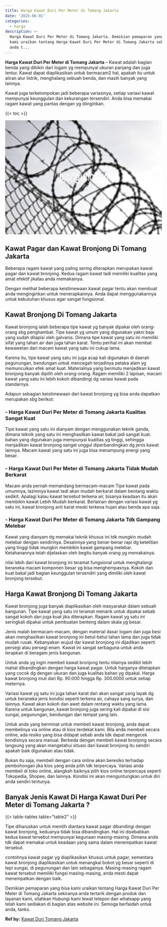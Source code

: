 ```yaml
---
title: Harga Kawat Duri Per Meter di Tomang Jakarta
date: '2025-06-01'
categories:
  - harga
description: >-
  Harga Kawat Duri Per Meter di Tomang Jakarta. Demikian pemaparan yang bisa
  kami uraikan tentang Harga Kawat Duri Per Meter di Tomang Jakarta sekiranya
  anda t...
---
```


**Harga Kawat Duri Per Meter di Tomang Jakarta** – Kawat adalah bagian benda yang dibikin dari logam yg mempunyai ukuran panjang dan juga lentur. Kawat dapat diaplikasikan untuk bermacam2 hal, apakah itu untuk aliran alur listrik, menghalang sebuah benda, dan masih banyak yang lainnya.

Kawat juga terkelompokan jadi beberapa variasinya, setiap variasi kawat mempunyai keunggulan dan kekurangan tersendiri. Anda bisa memakai ragam kawat yang pantas dengan yg diinginkan.

{{< toc >}}

![Harga Kawat Duri Per Meter di Tomang Jakarta](/images/jual-kawat-murah39.png)

## Kawat Pagar dan Kawat Bronjong Di Tomang Jakarta

Beberapa ragam kawat yang paling sering diterapkan merupakan kawat pagar dan kawat bronjong. Kedua ragam kawat tadi memiliki kualitas yang amat efektif jikalau anda memakainya.

Dengan melihat beberapa keistimewaan kawat pagar tentu akan membuat anda menginginkan untuk menerapkannya. Anda dapat menggunakannya untuk kebutuhan khusus agar sangat fungsional.

## Kawat Bronjong Di Tomang Jakarta

Kawat bronjong ialah beberapa tipe kawat yg banyak dipakai oleh orang-orang sbg penghambat. Tipe kawat yg umum yang digunakan yakni baja yang sudah dilapisi oleh galvanis. Dimana tipe kawat yang satu ini memiliki sifat yang tahan air dan juga tahan karat. Tentu perihal ini akan membat kewawetan dari macam kawat yang satu ini cukup lama.

Karena itu, tipe kawat yang satu ini juga acap kali digunakan di daerah pegunungan, bendungan untuk mencegah terjadinya petaka alam yg memunculkan efek amat kuat. Materialnya yang bermutu menjadikan kawat bronjong banyak dipilih oleh orang-orang. Ragam memiliki 2 lapisan, macam kawat yang satu ini lebih kokoh dibandingi dg variasi kawat pada standarnya.

Adapun sebagian keistimewaan dari kawat bronjong yg bisa anda dapatkan merupakan sbg berikut:

### \- Harga Kawat Duri Per Meter di Tomang Jakarta Kualitas Sangat Kuat

Tipe kawat yang satu ini dianyam dengan menggunakan teknik ganda, dimana teknik yang satu ini menghasilkan kawat bakal jadi sangat kuat. bahan yang digunakan juga mempunyai kualitas yg tinggi, sehingga menjadikan kawat bronjong sangat unggul diperbandingkan dg jenis kawat lainnya. Macam kawat yang satu ini juga bisa menampung energi yang besar.

### \- Harga Kawat Duri Per Meter di Tomang Jakarta Tidak Mudah Berkarat

Macam anda pernah memandang bermacam-macam Tipe kawat pada umumnya, lazimnya kawat tadi akan mudah berkarat dalam bentang waktu sedikit. Apalagi kalau kawat tersebut terkena air, bisanya keadaan itu akan membikin kawat Lebih Mudah berkarat. Berlainan dengan variasi kawat yg satu ini, kawat bronjong anti karat meski terkena hujan atau benda apa saja.

### \- Harga Kawat Duri Per Meter di Tomang Jakarta Tdk Gampang Melebar

Kawat yang dianyam dg memakai teknik khusus ini tdk mungkin mudah melebar dengan sendirinya. Desainnya yang benar-benar rapi dg ketelitian yang tinggi tidak mungkin membikin kawat gampang melebar. Ketahanannya telah dijelaskan oleh begitu banyak orang yg memakainya.

nilai lebih dari kawat bronjong ini teramat fungsional untuk menghalangi beraneka macam komponen besar yg bisa menghempasnya. Kokoh dan kuat bakal jadi bagian keunggulan tersendiri yang dimiliki oleh kawat bronjong tersebut.

## Harga Kawat Bronjong Di Tomang Jakarta

Kawat bronjong juga banyak diaplikasikan oleh masyarakat dalam sebuah bangunan. Tipe kawat yang satu ini teramat menarik untuk dipakai sebab sangat kokoh dan juga kuat jika diterapkan. Ragam kawat yg satu ini seringkali dipakai untuk pembuatan benteng dalam skala yg besar.

Jenis malah bermacam-macam, dengan material dasar logam dan juga besi akan menghasilkan kawat bronjong ini betul-betul tahan lama dan juga tidak mudah rusak. Kebanyakan wujud dar kawat bronjong ini dijadikan seperti persegi atau persegi enam. Kawat ini sangat serbaguna untuk anda terapkan di beragam jenis bangunan.

Untuk anda yg ingin membeli kawat bronjong tentu nilainya sedikit lebih mahal dibandingkan dengan harga kawat pagar. Untuk harganya ditetapkan yang cocok dg dengan ukuran dan juga kualitas bahan yg dipakai. Harga kawat bronjong muli dari Rp. 90.000 hingga Rp. 300.0000 untuk setiap meternya.

Variasi kawat yg satu ini juga tahan karat dan akan sangat yang layak dg untuk beraneka jenis kondisi seperti terkena air, cahaya sang surya, dan lainnya. Kawat akan kokoh dan awet dalam rentang waktu yang lama. Karena untuk bangunan, kawat bronjong juga sering kali dipakai di sisi sungai, pegunungan, bendungan dan tempat yang lain.

Untuk anda yang berminat untuk membeli kawat bronjong, anda dapat membelinya via online atau di kios terdekat kami. Bila anda membeli secara online, ada resiko yang bisa didapat sebab anda tdk dapat mengecek kondisinya secara manual. Berbeda dengan membeli kawat bronjong secara langsung yang akan mengetahui situasi dari kawat bronjong itu sendiri apakah baik digunakan atau tidak.

Bukan itu saja, membeli dengan cara online akan beresiko terhadap pembohongan jika kios yang anda pilih tdk terpercaya. Variasi anda membeli di toko online, alangkah baiknya pilih kios online terpercaya seperti Tokopedia, Shopee, dan lainnya. Kondisi ini akan menguntungkan untuk diri anda sendiri tentunya.

## Banyak Jenis Kawat Di Harga Kawat Duri Per Meter di Tomang Jakarta ?

{{< table-tables table="table2" >}}

Tipe diharuskan untuk memlih diantara kawat pagar dibandingi dengan kawat bronjong, keduanya tidak bisa dibandingkan. Hal ini disebabkan kedua kawat tersebut mempunyai kegunaan masing-masing. Dimana anda tdk dapat memakai untuk keadaan yang sama dalam menempatkan kawat tersebut.

contohnya kawat pagar yg diaplikasikan khusus untuk pagar, sementara kawat bronjong diaplikasikan untuk menangkal bobot yg besar seperti di tepi sungai, di pegunungan dan lain sebagainya. Masing-masing ragam kawat tersebut memiliki fungsi masing-masing, anda mesti dapat menempatkan dengan baik.

Demikian pemaparan yang bisa kami uraikan tentang Harga Kawat Duri Per Meter di Tomang Jakarta sekiranya anda tertarik dengan produk dan layanan kami, silahkan Hubungi kami lewat telepon dan whatsapp yang telah kami sediakan di bagian atas website ini. Semoga berfaidah untuk anda, tanks.

**Ref by:** [Kawat Duri Tomang Jakarta](https://id.wikipedia.org/wiki/Kawat)
